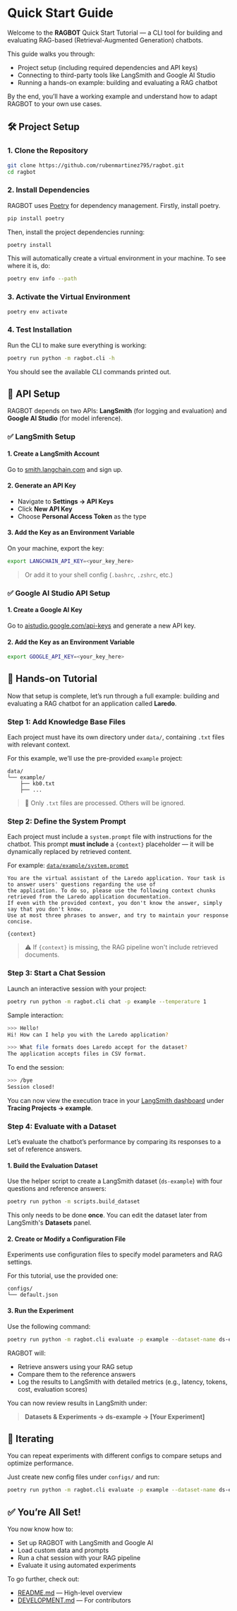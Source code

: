 # Quick Start Guide

Welcome to the **RAGBOT** Quick Start Tutorial — a CLI tool for building and evaluating RAG-based (Retrieval-Augmented Generation) chatbots.

This guide walks you through:

- Project setup (including required dependencies and API keys)
- Connecting to third-party tools like LangSmith and Google AI Studio
- Running a hands-on example: building and evaluating a RAG chatbot

By the end, you’ll have a working example and understand how to adapt RAGBOT to your own use cases.


## 🛠️ Project Setup

### 1. Clone the Repository

```bash
git clone https://github.com/rubenmartinez795/ragbot.git
cd ragbot
```

### 2. Install Dependencies

RAGBOT uses [Poetry](https://python-poetry.org/) for dependency management. Firstly, install
poetry.
```bash
pip install poetry
```

Then, install the project dependencies running:
```bash
poetry install
```
This will automatically create a virtual environment in your machine. To see where it is, do:
```bash
poetry env info --path
```

### 3. Activate the Virtual Environment

```bash
poetry env activate
```

### 4. Test Installation

Run the CLI to make sure everything is working:

```bash
poetry run python -m ragbot.cli -h
```

You should see the available CLI commands printed out.



## 🔐 API Setup

RAGBOT depends on two APIs: **LangSmith** (for logging and evaluation) and **Google AI Studio** (for model inference).

### ✅ LangSmith Setup

#### 1. Create a LangSmith Account

Go to [smith.langchain.com](https://smith.langchain.com/) and sign up.

#### 2. Generate an API Key

- Navigate to **Settings → API Keys**
- Click **New API Key**
- Choose **Personal Access Token** as the type

#### 3. Add the Key as an Environment Variable

On your machine, export the key:

```bash
export LANGCHAIN_API_KEY=<your_key_here>
```

> Or add it to your shell config (`.bashrc`, `.zshrc`, etc.)



### ✅ Google AI Studio API Setup

#### 1. Create a Google AI Key

Go to [aistudio.google.com/api-keys](https://aistudio.google.com/api-keys) and generate a new API key.

#### 2. Add the Key as an Environment Variable

```bash
export GOOGLE_API_KEY=<your_key_here>
```



## 🚀 Hands-on Tutorial

Now that setup is complete, let’s run through a full example: building and evaluating a RAG chatbot for an application called **Laredo**.



### Step 1: Add Knowledge Base Files

Each project must have its own directory under `data/`, containing `.txt` files with relevant context.

For this example, we’ll use the pre-provided `example` project:

```
data/
└── example/
    ├── kb0.txt
    ├── ...
```

> 📁 Only `.txt` files are processed. Others will be ignored.



### Step 2: Define the System Prompt

Each project must include a `system.prompt` file with instructions for the chatbot. This prompt **must include** a `{context}` placeholder — it will be dynamically replaced by retrieved content.

For example: [`data/example/system.prompt`](data/example/system.prompt)

```text
You are the virtual assistant of the Laredo application. Your task is to answer users' questions regarding the use of
the application. To do so, please use the following context chunks retrieved from the Laredo application documentation.
If even with the provided context, you don't know the answer, simply say that you don't know.
Use at most three phrases to answer, and try to maintain your response concise.

{context}
```

> ⚠️ If `{context}` is missing, the RAG pipeline won't include retrieved documents.



### Step 3: Start a Chat Session

Launch an interactive session with your project:

```bash
poetry run python -m ragbot.cli chat -p example --temperature 1
```

Sample interaction:

```bash
>>> Hello!
Hi! How can I help you with the Laredo application?

>>> What file formats does Laredo accept for the dataset?
The application accepts files in CSV format.
```

To end the session:

```bash
>>> /bye
Session closed!
```

You can now view the execution trace in your [LangSmith dashboard](https://smith.langchain.com/) under **Tracing Projects → example**.



### Step 4: Evaluate with a Dataset

Let’s evaluate the chatbot’s performance by comparing its responses to a set of reference answers.

#### 1. Build the Evaluation Dataset

Use the helper script to create a LangSmith dataset (`ds-example`) with four questions and reference answers:

```bash
poetry run python -m scripts.build_dataset
```

This only needs to be done **once**. You can edit the dataset later from LangSmith's **Datasets** panel.



#### 2. Create or Modify a Configuration File

Experiments use configuration files to specify model parameters and RAG settings.

For this tutorial, use the provided one:

```
configs/
└── default.json
```



#### 3. Run the Experiment

Use the following command:

```bash
poetry run python -m ragbot.cli evaluate -p example --dataset-name ds-example --config-path configs/default.json
```

RAGBOT will:

- Retrieve answers using your RAG setup
- Compare them to the reference answers
- Log the results to LangSmith with detailed metrics (e.g., latency, tokens, cost, evaluation scores)

You can now review results in LangSmith under:

> **Datasets & Experiments → ds-example → [Your Experiment]**



## 🔁 Iterating

You can repeat experiments with different configs to compare setups and optimize performance.

Just create new config files under `configs/` and run:

```bash
poetry run python -m ragbot.cli evaluate -p example --dataset-name ds-example --config-path configs/<your_config>.json
```



## ✅ You’re All Set!

You now know how to:

- Set up RAGBOT with LangSmith and Google AI
- Load custom data and prompts
- Run a chat session with your RAG pipeline
- Evaluate it using automated experiments

To go further, check out:

- [README.md](README.md) — High-level overview
- [DEVELOPMENT.md](DEVELOPMENT.md) — For contributors
